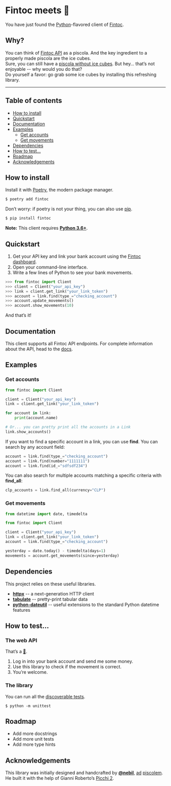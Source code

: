 
# Fintoc meets :snake:

You have just found the [Python](https://www.python.org/)-flavored client of [Fintoc](https://fintoc.com/).

## Why?

You can think of [Fintoc API](https://fintoc.com/docs) as a piscola.
And the key ingredient to a properly made piscola are the ice cubes.  
Sure, you can still have a [piscola without ice cubes](https://curl.haxx.se/).
But hey… that’s not enjoyable -- why would you do that?  
Do yourself a favor: go grab some ice cubes by installing this refreshing library.

---

## Table of contents

* [How to install](#how-to-install)
* [Quickstart](#quickstart)
* [Documentation](#documentation)
* [Examples](#examples)
  + [Get accounts](#get-accounts)
  + [Get movements](#get-movements)
* [Dependencies](#dependencies)
* [How to test...](#how-to-test)
* [Roadmap](#roadmap)
* [Acknowledgements](#acknowledgements)

## How to install

Install it with [Poetry](https://python-poetry.org/), the modern package manager.

```sh
$ poetry add fintoc
```

Don’t worry: if poetry is not your thing, you can also use [pip](https://pip.pypa.io/en/stable/).

```sh
$ pip install fintoc
```

**Note:** This client requires [**Python 3.6+**](https://docs.python.org/3/whatsnew/3.6.html).

## Quickstart

1. Get your API key and link your bank account using the [Fintoc dashboard](https://app.fintoc.com/login).
2. Open your command-line interface.
3. Write a few lines of Python to see your bank movements.

```python
>>> from fintoc import Client
>>> client = Client("your_api_key")
>>> link = client.get_link("your_link_token")
>>> account = link.find(type_="checking_account")
>>> account.update_movements()
>>> account.show_movements(10)
```

And that’s it!

## Documentation

This client supports all Fintoc API endpoints. For complete information about the API, head to the [docs](https://fintoc.com/docs).

## Examples

### Get accounts

```python
from fintoc import Client

client = Client("your_api_key")
link = client.get_link("your_link_token")

for account in link:
    print(account.name)

# Or... you can pretty print all the accounts in a Link
link.show_accounts()
```

If you want to find a specific account in a link, you can use **find**. You can search by any account field:

```python
account = link.find(type_="checking_account")
account = link.find(number="1111111")
account = link.find(id_="sdfsdf234")
```

You can also search for multiple accounts matching a specific criteria with **find_all**:

```python
clp_accounts = link.find_all(currency="CLP")
```

### Get movements

```python
from datetime import date, timedelta

from fintoc import Client

client = Client("your_api_key")
link = client.get_link("your_link_token")
account = link.find(type_="checking_account")

yesterday = date.today() - timedelta(days=1)
movements = account.get_movements(since=yesterday)
```

## Dependencies

This project relies on these useful libraries.

- [**httpx**](https://github.com/encode/httpx) -- a next-generation HTTP client
- [**tabulate**](https://github.com/astanin/python-tabulate) -- pretty-print tabular data
- [**python-dateutil**](https://github.com/dateutil/dateutil) -- useful extensions to the standard Python datetime features

## How to test…

### The web API

That’s a [🍰](https://en.wiktionary.org/wiki/piece_of_cake).

1. Log in into your bank account and send me some money.
2. Use this library to check if the movement is correct.
3. You’re welcome.

### The library

You can run all the [discoverable tests](https://docs.python.org/3/library/unittest.html#test-discovery).

`$ python -m unittest`

## Roadmap

- Add more docstrings
- Add more unit tests
- Add more type hints

## Acknowledgements

This library was initially designed and handcrafted by [**@nebil**](https://github.com/nebil),
[ad](https://en.wikipedia.org/wiki/Ad_honorem) [piscolem](https://en.wiktionary.org/wiki/piscola).  
He built it with the help of Gianni Roberto’s [Picchi 2](https://www.youtube.com/watch?v=WqjUlmkYr2g).
